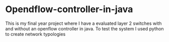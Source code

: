 # Opendflow-controller-in-java
This is my final year project where I have a evaluated layer 2 switches with and without an openflow controller in java. To test the system I used python to create network typologies 
